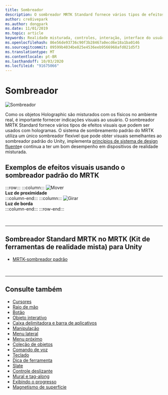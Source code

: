 ```yaml
---
title: Sombreador
description: O sombreador MRTK Standard fornece vários tipos de efeitos visuais que podem ser usados com hologramas.
author: cre8ivepark
ms.author: dongpark
ms.date: 11/01/2019
ms.topic: article
keywords: Realidade misturada, controles, interação, interface do usuário, UX
ms.openlocfilehash: 86e56de93736c90f3b28467a0ecd6e18a1ba0146
ms.sourcegitcommit: 09599b4034be825e4536eeb9566968afd021d5f3
ms.translationtype: MT
ms.contentlocale: pt-BR
ms.lasthandoff: 10/03/2020
ms.locfileid: "91675066"
---
```

# <a name="shader"></a>Sombreador

![Sombreador](images/UX_Hero_StandardShader.jpg)

Como os objetos Holographic são misturados com os físicos no ambiente real, é importante fornecer indicações visuais ao usuário. O sombreador MRTK Standard fornece vários tipos de efeitos visuais que podem ser usados com hologramas. O sistema de sombreamento padrão do MRTK utiliza um único sombreador flexível que pode obter visuais semelhantes ao sombreador padrão do Unity, implementa [princípios de sistema de design fluente](https://www.microsoft.com/design/fluent/#/)e continua a ter um bom desempenho em dispositivos de realidade misturada.
<br>

## <a name="examples-of-visual-effects-using-mrtk-standard-shader"></a>Exemplos de efeitos visuais usando o sombreador padrão do MRTK 
:::row:::
    :::column:::
       ![Mover](images/UX_Button_Affordance_ProximityLight.jpg)<br>
       **Luz de proximidade**<br>
    :::column-end:::
    :::column:::
       ![Girar](images/UX_Button_Affordance_FocusHighlight.jpg)<br>
        **Luz de borda**<br>
    :::column-end:::
:::row-end:::

<br>

---

## <a name="mrtk-standard-shader-in-mrtk-mixed-reality-toolkit-for-unity"></a>Sombreador Standard MRTK no MRTK (Kit de ferramentas de realidade mista) para Unity

* [MRTK-sombreador padrão](https://microsoft.github.io/MixedRealityToolkit-Unity/Documentation/README_MRTKStandardShader.html)


<br>

---

## <a name="see-also"></a>Consulte também

* [Cursores](cursors.md)
* [Raio de mão](point-and-commit.md)
* [Botão](button.md)
* [Objeto interativo](interactable-object.md)
* [Caixa delimitadora e barra de aplicativos](app-bar-and-bounding-box.md)
* [Manipulação](direct-manipulation.md)
* [Menu lateral](hand-menu.md)
* [Menu próximo](near-menu.md)
* [Coleção de objetos](object-collection.md)
* [Comando de voz](voice-input.md)
* [Teclado](keyboard.md)
* [Dica de ferramenta](tooltip.md)
* [Slate](slate.md)
* [Controle deslizante](slider.md)
* [Mural e tag-along](billboarding-and-tag-along.md)
* [Exibindo o progresso](progress.md)
* [Magnetismo de superfície](surface-magnetism.md)
